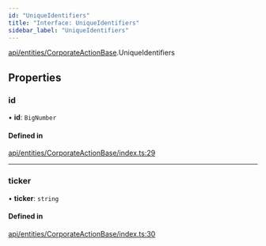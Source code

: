 ```yaml
---
id: "UniqueIdentifiers"
title: "Interface: UniqueIdentifiers"
sidebar_label: "UniqueIdentifiers"
---
```


[api/entities/CorporateActionBase](../../../../../modules/API/Entities/CorporateActionBase/CorporateActionBase.md).UniqueIdentifiers

## Properties

### id

• **id**: `BigNumber`

#### Defined in

[api/entities/CorporateActionBase/index.ts:29](https://github.com/PolymeshAssociation/polymesh-sdk/blob/d4e2c127f/src/api/entities/CorporateActionBase/index.ts#L29)

___

### ticker

• **ticker**: `string`

#### Defined in

[api/entities/CorporateActionBase/index.ts:30](https://github.com/PolymeshAssociation/polymesh-sdk/blob/d4e2c127f/src/api/entities/CorporateActionBase/index.ts#L30)
